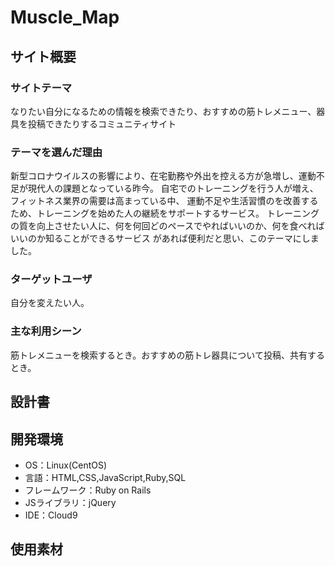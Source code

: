 # Muscle_Map

## サイト概要
### サイトテーマ
なりたい自分になるための情報を検索できたり、おすすめの筋トレメニュー、器具を投稿できたりするコミュニティサイト



### テーマを選んだ理由
新型コロナウイルスの影響により、在宅勤務や外出を控える方が急増し、運動不足が現代人の課題となっている昨今。
自宅でのトレーニングを行う人が増え、フィットネス業界の需要は高まっている中、
運動不足や生活習慣のを改善するため、トレーニングを始めた人の継続をサポートするサービス。
トレーニングの質を向上させたい人に、何を何回どのペースでやればいいのか、何を食べればいいのか知ることができるサービス
があれば便利だと思い、このテーマにしました。

### ターゲットユーザ
自分を変えたい人。

### 主な利用シーン
筋トレメニューを検索するとき。おすすめの筋トレ器具について投稿、共有するとき。


## 設計書


## 開発環境
- OS：Linux(CentOS)
- 言語：HTML,CSS,JavaScript,Ruby,SQL
- フレームワーク：Ruby on Rails
- JSライブラリ：jQuery
- IDE：Cloud9

## 使用素材
